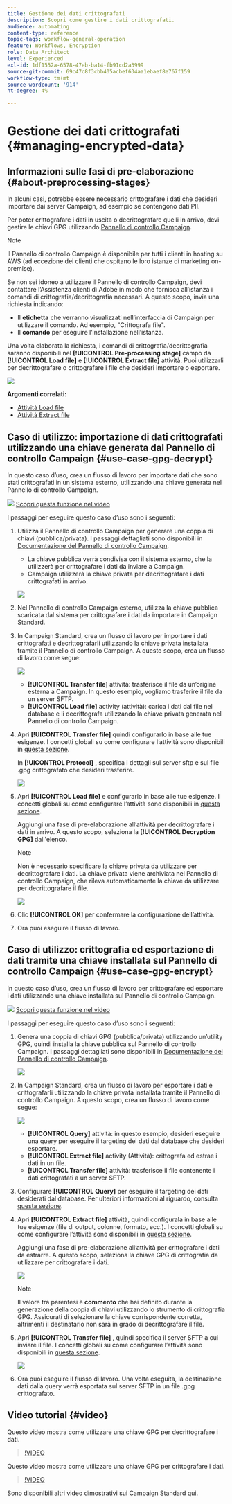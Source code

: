 ```yaml
---
title: Gestione dei dati crittografati
description: Scopri come gestire i dati crittografati.
audience: automating
content-type: reference
topic-tags: workflow-general-operation
feature: Workflows, Encryption
role: Data Architect
level: Experienced
exl-id: 1df1552a-6578-47eb-ba14-fb91cd2a3999
source-git-commit: 69c47c8f3cbb405acbef634aa1ebaef8e767f159
workflow-type: tm+mt
source-wordcount: '914'
ht-degree: 4%

---
```


# Gestione dei dati crittografati {#managing-encrypted-data}

## Informazioni sulle fasi di pre-elaborazione {#about-preprocessing-stages}

In alcuni casi, potrebbe essere necessario crittografare i dati che desideri importare dai server Campaign, ad esempio se contengono dati PII.

Per poter crittografare i dati in uscita o decrittografare quelli in arrivo, devi gestire le chiavi GPG utilizzando [Pannello di controllo Campaign](https://experienceleague.adobe.com/docs/control-panel/using/instances-settings/gpg-keys-management.html?lang=it).

>[!NOTE]
>
>Il Pannello di controllo Campaign è disponibile per tutti i clienti in hosting su AWS (ad eccezione dei clienti che ospitano le loro istanze di marketing on-premise).

Se non sei idoneo a utilizzare il Pannello di controllo Campaign, devi contattare l’Assistenza clienti di Adobe in modo che fornisca all’istanza i comandi di crittografia/decrittografia necessari. A questo scopo, invia una richiesta indicando:

* Il **etichetta** che verranno visualizzati nell’interfaccia di Campaign per utilizzare il comando. Ad esempio, &quot;Crittografa file&quot;.
* Il **comando** per eseguire l’installazione nell’istanza.

Una volta elaborata la richiesta, i comandi di crittografia/decrittografia saranno disponibili nel **[!UICONTROL Pre-processing stage]** campo da **[!UICONTROL Load file]** e **[!UICONTROL Extract file]** attività. Puoi utilizzarli per decrittografare o crittografare i file che desideri importare o esportare.

![](assets/preprocessing-encryption.png)

**Argomenti correlati:**

* [Attività Load file](../../automating/using/load-file.md)
* [Attività Extract file](../../automating/using/extract-file.md)

## Caso di utilizzo: importazione di dati crittografati utilizzando una chiave generata dal Pannello di controllo Campaign {#use-case-gpg-decrypt}

In questo caso d’uso, crea un flusso di lavoro per importare dati che sono stati crittografati in un sistema esterno, utilizzando una chiave generata nel Pannello di controllo Campaign.

![](assets/do-not-localize/how-to-video.png) [Scopri questa funzione nel video](#video)

I passaggi per eseguire questo caso d’uso sono i seguenti:

1. Utilizza il Pannello di controllo Campaign per generare una coppia di chiavi (pubblica/privata). I passaggi dettagliati sono disponibili in [Documentazione del Pannello di controllo Campaign](https://experienceleague.adobe.com/docs/control-panel/using/instances-settings/gpg-keys-management.html#decrypting-data).

   * La chiave pubblica verrà condivisa con il sistema esterno, che la utilizzerà per crittografare i dati da inviare a Campaign.
   * Campaign utilizzerà la chiave privata per decrittografare i dati crittografati in arrivo.

   ![](assets/gpg_generate.png)

1. Nel Pannello di controllo Campaign esterno, utilizza la chiave pubblica scaricata dal sistema per crittografare i dati da importare in Campaign Standard.

1. In Campaign Standard, crea un flusso di lavoro per importare i dati crittografati e decrittografarli utilizzando la chiave privata installata tramite il Pannello di controllo Campaign. A questo scopo, crea un flusso di lavoro come segue:

   ![](assets/gpg_workflow.png)

   * **[!UICONTROL Transfer file]** attività: trasferisce il file da un’origine esterna a Campaign. In questo esempio, vogliamo trasferire il file da un server SFTP.
   * **[!UICONTROL Load file]** activity (attività): carica i dati dal file nel database e li decrittografa utilizzando la chiave privata generata nel Pannello di controllo Campaign.

1. Apri **[!UICONTROL Transfer file]** quindi configurarlo in base alle tue esigenze. I concetti globali su come configurare l’attività sono disponibili in [questa sezione](../../automating/using/load-file.md).

   In **[!UICONTROL Protocol]** , specifica i dettagli sul server sftp e sul file .gpg crittografato che desideri trasferire.

   ![](assets/gpg_transfer.png)

1. Apri **[!UICONTROL Load file]** e configurarlo in base alle tue esigenze. I concetti globali su come configurare l’attività sono disponibili in [questa sezione](../../automating/using/load-file.md).

   Aggiungi una fase di pre-elaborazione all’attività per decrittografare i dati in arrivo. A questo scopo, seleziona la **[!UICONTROL Decryption GPG]** dall&#39;elenco.

   >[!NOTE]
   >
   >Non è necessario specificare la chiave privata da utilizzare per decrittografare i dati. La chiave privata viene archiviata nel Pannello di controllo Campaign, che rileva automaticamente la chiave da utilizzare per decrittografare il file.

   ![](assets/gpg_load.png)

1. Clic **[!UICONTROL OK]** per confermare la configurazione dell’attività.

1. Ora puoi eseguire il flusso di lavoro.

## Caso di utilizzo: crittografia ed esportazione di dati tramite una chiave installata sul Pannello di controllo Campaign {#use-case-gpg-encrypt}

In questo caso d’uso, crea un flusso di lavoro per crittografare ed esportare i dati utilizzando una chiave installata sul Pannello di controllo Campaign.

![](assets/do-not-localize/how-to-video.png) [Scopri questa funzione nel video](#video)

I passaggi per eseguire questo caso d’uso sono i seguenti:

1. Genera una coppia di chiavi GPG (pubblica/privata) utilizzando un’utility GPG, quindi installa la chiave pubblica sul Pannello di controllo Campaign. I passaggi dettagliati sono disponibili in [Documentazione del Pannello di controllo Campaign](https://experienceleague.adobe.com/docs/control-panel/using/instances-settings/gpg-keys-management.html#encrypting-data).

   ![](assets/gpg_install.png)

1. In Campaign Standard, crea un flusso di lavoro per esportare i dati e crittografarli utilizzando la chiave privata installata tramite il Pannello di controllo Campaign. A questo scopo, crea un flusso di lavoro come segue:

   ![](assets/gpg-workflow-export.png)

   * **[!UICONTROL Query]** attività: in questo esempio, desideri eseguire una query per eseguire il targeting dei dati dal database che desideri esportare.
   * **[!UICONTROL Extract file]** activity (Attività): crittografa ed estrae i dati in un file.
   * **[!UICONTROL Transfer file]** attività: trasferisce il file contenente i dati crittografati a un server SFTP.

1. Configurare **[!UICONTROL Query]** per eseguire il targeting dei dati desiderati dal database. Per ulteriori informazioni al riguardo, consulta [questa sezione](../../automating/using/query.md).

1. Apri **[!UICONTROL Extract file]** attività, quindi configurala in base alle tue esigenze (file di output, colonne, formato, ecc.). I concetti globali su come configurare l’attività sono disponibili in [questa sezione](../../automating/using/extract-file.md).

   Aggiungi una fase di pre-elaborazione all’attività per crittografare i dati da estrarre. A questo scopo, seleziona la chiave GPG di crittografia da utilizzare per crittografare i dati.

   ![](assets/gpg-extract-stage.png)

   >[!NOTE]
   >
   >Il valore tra parentesi è **commento** che hai definito durante la generazione della coppia di chiavi utilizzando lo strumento di crittografia GPG. Assicurati di selezionare la chiave corrispondente corretta, altrimenti il destinatario non sarà in grado di decrittografare il file.

1. Apri **[!UICONTROL Transfer file]** , quindi specifica il server SFTP a cui inviare il file. I concetti globali su come configurare l’attività sono disponibili in [questa sezione](../../automating/using/transfer-file.md).

   ![](assets/gpg-transfer-encrypt.png)

1. Ora puoi eseguire il flusso di lavoro. Una volta eseguita, la destinazione dati dalla query verrà esportata sul server SFTP in un file .gpg crittografato.

## Video tutorial {#video}

Questo video mostra come utilizzare una chiave GPG per decrittografare i dati.

>[!VIDEO](https://video.tv.adobe.com/v/35753?quality=12)

Questo video mostra come utilizzare una chiave GPG per crittografare i dati.

>[!VIDEO](https://video.tv.adobe.com/v/36380?quality=12)

Sono disponibili altri video dimostrativi sui Campaign Standard [qui](https://experienceleague.adobe.com/docs/campaign-standard-learn/tutorials/overview.html?lang=it).
